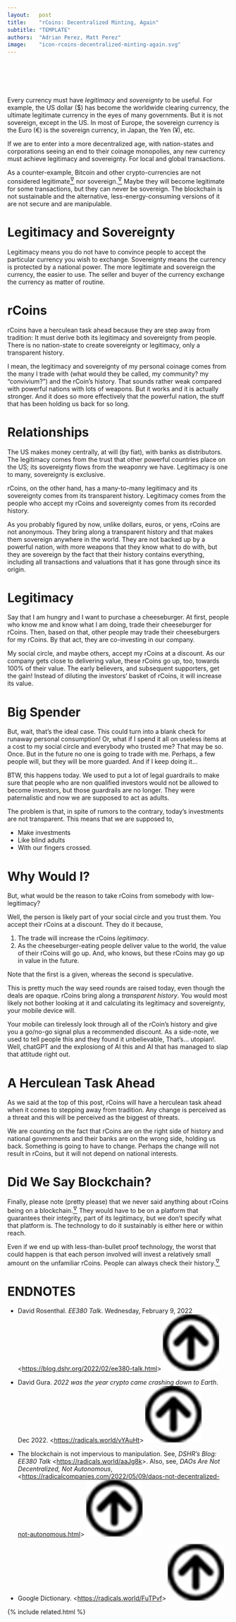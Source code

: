 ```yaml
---
layout:   post
title:    "rCoins: Decentralized Minting, Again"
subtitle: "TEMPLATE"
authors:  "Adrian Perez, Matt Perez"
image:    "icon-rcoins-decentralized-minting-again.svg"
---
```


<div style="display:none;">
 <p>Every currency must have <em>legitimacy</em> and <em>sovereignty</em>. For example, the US dollar has become a legitimate currency in the eyes of many governments, but it is not sovereign, except in the US.</p>
</div>

<h1>&nbsp;</h1>
 <p>Every currency must have <em>legitimacy</em> and <em>sovereignty</em> to be useful. For example, the US dollar (&dollar;) has become the worldwide clearing currency, the ultimate legitimate currency in the eyes of many governments. But it is not sovereign, except in the US. In most of Europe, the sovereign currency is the Euro (&euro;) is the sovereign currency, in Japan, the Yen (&yen;), etc.</p>
 <p>If we are to enter into a more decentralized age, with nation-states and corporations seeing an end to their coinage monopolies, any new currency must achieve legitimacy and sovereignty. For local and global transactions.</p>
 <p>As a counter-example, Bitcoin and other crypto-currencies are not considered legitimate<a href="#en01"><sup id="bm01">&hairsp;&nabla;&hairsp;</sup></a> nor sovereign.<a href="#en04"><sup id="bm04">&hairsp;&nabla;&hairsp;</sup></a> Maybe they will become legitimate for some transactions, but they can never be sovereign. The blockchain is not sustainable and the alternative, less-energy-consuming versions of it are not secure and are manipulable.</p>

<h1>Legitimacy and Sovereignty</h1>
 <p>Legitimacy means you do not have to convince people to accept the particular currency you wish to exchange. Sovereignty means the currency is protected by a national power. The more legitimate and sovereign the currency, the easier to use. The seller and buyer of the currency exchange the currency as matter of routine.</p>

<h1>rCoins</h1>
 <p><span class="_paradigm">rCoin</span>s have a herculean task ahead because they are step away from tradition: It must derive both its legitimacy and sovereignty from people. There is no nation-state to create sovereignty or legitimacy, only a transparent history.</p>
 <p>I mean, the legitimacy and sovereignty of my personal coinage comes from the many I trade with (what would they be called, my community? my &ldquo;convivium?&rdquo;) and the <span class="_paradigm">rCoin</span>&rsquo;s history. That sounds rather weak compared with powerful nations with lots of weapons. But it works and it is actually stronger. And it does so more effectively that the <span class="_quotespan">powerful nation</span>, the stuff that has been holding us back for so long.</p>

<h1>Relationships</h1>
 <p>The US makes money centrally, at will (by fiat), with banks as distributors. The legitimacy comes from the trust that other powerful countries place on the US; its sovereignty flows from the weaponry we have. Legitimacy is one to many, sovereignty is exclusive.</p>
 <p><span class="_paradigm">rCoin</span>s, on the other hand, has a many-to-many legitimacy and its sovereignty comes from its transparent history. Legitimacy comes from the people who accept my <span class="_paradigm">rCoin</span>s and sovereignty comes from its recorded history.</p>
 <p>As you probably figured by now, unlike dollars, euros, or yens, <span class="_paradigm">rCoin</span>s are not anonymous. They bring along a transparent history and that makes them sovereign anywhere in the world. They are not backed up by a powerful nation, with more weapons that they know what to do with, but they are sovereign by the fact that their history contains everything, including all transactions and valuations that it has gone through since its origin.</p>

<h1>Legitimacy</h1>
 <p>Say that I am hungry and I want to purchase a cheeseburger. At first, people who know me and know what I am doing, trade their cheeseburger for <span class="_paradigm">rCoin</span>s. Then, based on that, other people may trade their cheeseburgers for my <span class="_paradigm">rCoin</span>s. By that act, they are co-investing in our company.</p>
 <p>My social circle, and maybe others, accept my <span class="_paradigm">rCoin</span>s at a discount. As our company gets close to delivering value, these <span class="_paradigm">rCoin</span>s go up, too, towards 100%  of their value. The early believers, and subsequent supporters, get the gain! Instead of diluting the investors&rsquo; basket of <span class="_paradigm">rCoin</span>s, it will increase its value.</p>

<h1>Big Spender</h1>
 <p>But, wait, that&rsquo;s the ideal case. This could turn into a blank check for runaway personal consumption! Or, what if I spend it all on useless items at a cost to my social circle and everybody who trusted me? That may be so. Once. But in the future no one is going to trade with me. Perhaps, a few people will, but they will be more guarded. And if I keep doing it…</p>
 <p>BTW, this happens today. We used to put a lot of legal guardrails to make sure that people who are <span class="_quotespan">non qualified investors</span> would not be allowed to become investors, but those guardrails are no longer. They were paternalistic and now we are supposed to act as adults.</p>
 <p>The problem is that, in spite of rumors to the contrary, today&rsquo;s investments are not transparent. This means that we are supposed to,</p>
  <ul>
   <li>Make investments</li>
   <li>Like blind adults</li>
   <li>With our fingers crossed.</li>
 </ul>

<h1>Why Would I?</h1>
 <p>But, what would be the reason to take <span class="_paradigm">rCoin</span>s from somebody with low-legitimacy?</p>
 <p>Well, the person is likely part of your social circle and you trust them. You accept their <span class="_paradigm">rCoin</span>s at a discount. They do it because,</p>
  <ol>
   <li>The trade will increase the <span class="_paradigm">rCoin</span>s <em>legitimacy</em>.</li>
   <li>As the cheeseburger-eating people deliver value to the world, the value of their <span class="_paradigm">rCoin</span>s will go up. And, who knows, but these <span class="_paradigm">rCoin</span>s may go up in value in the future.</li>
  </ol>
 <p>Note that the first is a given, whereas the second is speculative.</p>
 <p>This is pretty much the way seed rounds are raised today, even though the <span class="_quotespan">deals</span> are opaque. <span class="_paradigm">rCoin</span>s bring along a <em>transparent history</em>. You would most likely not bother looking at it and calculating its legitimacy and sovereignty, your mobile device will.</p>
 <p>Your mobile can tirelessly look through all of the <span class="_paradigm">rCoin</span>&rsquo;s history and give you a go/no-go signal plus a recommended discount. As a side-note, we used to tell people this and they found it unbelievable, <span class="_quotespan">That&rsquo;s&hellip;  utopian!</span>. Well, chatGPT and the explosiong of AI this and AI that has managed to slap that attitude right out.</p>
 
<h1>A Herculean Task Ahead</h1>
 <p>As we said at the top of this post, <span class="_paradigm">rCoin</span>s will have a herculean task ahead when it comes to stepping away from tradition. Any change is perceived as a threat and this will be perceived as the biggest of threats.</p>
 <p>We are counting on the fact that <span class="_paradigm">rCoin</span>s are on the right side of history and national governments and their banks are on the wrong side, holding us back. Something is going to have to change. Perhaps the change will not result in <span class="_paradigm">rCoin</span>s, but it will not depend on national interests.</p>

<h1>Did We Say Blockchain?</h1>
 <p>Finally, please note (pretty please) that we never said anything about <span class="_paradigm">rCoin</span>s being on a blockchain.<a href="#en02"><sup id="bm02">&hairsp;&nabla;&hairsp;</sup></a> They would have to be on a platform that guarantees their integrity, part of its legitimacy, but we don&rsquo;t specify what that platform is. The technology to do it sustainably is either here or within reach.</p>
 <p>Even if we end up with less-than-bullet proof technology, the worst that could happen is that each person involved will invest a relatively small amount on the unfamiliar <span class="_paradigm">rCoin</span>s. People can always check their history.<a href="#en03"><sup id="bm03">&hairsp;&nabla;&hairsp;</sup></a></p>

<h1 class="_section">ENDNOTES</h1>
 <ul>
  <li id="en04">
   <p class="_list-item">
    David Rosenthal.
    <em>EE380 Talk</em>.
    Wednesday, February 9, 2022
    &lt;<a href="https://blog.dshr.org/2022/02/ee380-talk.html" target="_blank">https://blog.dshr.org/2022/02/ee380-talk.html</a>&gt;
    <a class="_uparrow" href="#bm04"><img src="/assets/img/arrow-up-icon.png"></a>
   </p>
  </li>
  <li id="en01">
   <p class="_list-item">
    David Gura.
    <em>2022 was the year crypto came crashing down to Earth</em>.
    Dec 2022.
    &lt;<a href="https://radicals.world/vYAuHt" target="_blank">https://radicals.world/vYAuHt</a>&gt;
    <a class="_uparrow" href="#bm01"><img src="/assets/img/arrow-up-icon.png"></a>
   </p>
  </li>
  <li id="en02">
   <p class="_list-item">
    The blockchain is not impervious to manipulation.
    See,
    <em>DSHR&rsquo;s Blog: EE380 Talk</em>
    &lt;<a href="https://radicals.world/aaJg8k">https://radicals.world/aaJg8k</a>&gt;.
    Also, see,
    <em>DAOs Are Not Decentralized, Not Autonomous</em>,
    &lt;<a href="https://radicalcompanies.com/2022/05/09/daos-not-decentralized-not-autonomous.html">https://radicalcompanies.com/2022/05/09/daos-not-decentralized-not-autonomous.html</a>&gt;
    <a class="_uparrow" href="#bm02"><img src="/assets/img/arrow-up-icon.png"></a>
   </p>
  </li>
  <li id="en03">
   <p class="_list-item">
    Google Dictionary.
    &lt;<a href="https://radicals.world/FuTPvf">https://radicals.world/FuTPvf</a>&gt;
    <a class="_uparrow" href="#bm03"><img src="/assets/img/arrow-up-icon.png"></a>
   </p>
  </li>
 </ul>

{% include related.html %}
